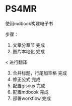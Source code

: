 # PS4MR
使用mdbook构建电子书

步骤：
1. 文章分章节 完成 
2. 图片本地化 完成

< 进行翻译

3. 合并标题，行尾加空格 完成
4. 修正公式 完成
5. 配置giscus 完成
6. 配置mdbook 完成
7. 部署workflow 完成